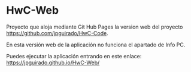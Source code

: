 # HwC-Web
Proyecto que aloja mediante Git Hub Pages la version web del proyecto https://github.com/jpguirado/HwC-Code.

En esta versión web de la aplicación no funciona el apartado de Info PC.

Puedes ejecutar la aplicación entrando en este enlace: https://jpguirado.github.io/HwC-Web/
